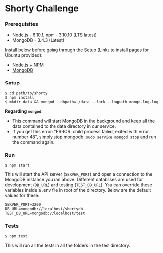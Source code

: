 Shorty Challenge
================

### Prerequisites

* Node.js - 6.10.1, npm - 3.10.10 (LTS latest)
* MongoDB - 3.4.3 (Latest)

Install below before going through the Setup (Links to install pages for Ubuntu provided):

* [Node.js + NPM](https://nodejs.org/en/download/package-manager/#debian-and-ubuntu-based-linux-distributions)
* [MongoDB](https://docs.mongodb.com/manual/tutorial/install-mongodb-on-ubuntu/#install-mongodb-community-edition)

### Setup

````
$ cd path/to/shorty
$ npm install
$ mkdir data && mongod --dbpath=./data --fork --logpath mongo-log.log
````

**Regarding `mongod`**:
* This command will start MongoDB in the background and keep all the data contained to the data directory in our service.
* If you get this error: "ERROR: child process failed, exited with error number 48", simply stop mongodb: `sudo service mongod stop` and run the command again. 

### Run

```
$ npm start
```

This will start the API server (`SERVER_PORT`) and open a connection to the MongoDB instance you ran above. Different databases are used for development (`DB_URL`) and testing (`TEST_DB_URL`). You can override these variables inside a .env file in root of the directory. Below are the default values for these:

```
SERVER_PORT=3200
DB_URL=mongodb://localhost/shortydb
TEST_DB_URL=mongodb://localhost/test
```

### Tests

```
$ npm test
```

This will run all the tests in all the folders in the test directory. 